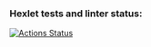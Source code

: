 ### Hexlet tests and linter status:
[![Actions Status](https://github.com/DStarky/frontend-project-46/workflows/hexlet-check/badge.svg)](https://github.com/DStarky/frontend-project-46/actions)